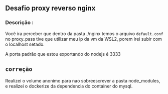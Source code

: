 ## Desafio proxy reverso nginx

### Descrição :

Você ira perceber que dentro da pasta ./nginx temos o arquivo `default.conf` no proxy_pass tive que utilizar meu ip da vm da WSL2, porem irei subir com o localhost setado.

A porta padrão que estou exportando do nodejs é 3333


## `correção`
Realizei o volume anonimo para nao sobreescrever a pasta node_modules, e realizei o dockerize da dependencia do container do mysql.
